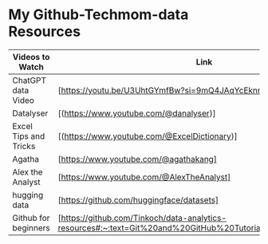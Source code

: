 # My Github-Techmom-data Resources

Videos to Watch | Link
------------|--------------
ChatGPT data Video | [https://youtu.be/U3UhtGYmfBw?si=9mQ4JAqYcEknrwuj] 
Datalyser | [(https://www.youtube.com/@danalyser)]
Excel Tips and Tricks | [(https://www.youtube.com/@ExcelDictionary)]
Agatha | [https://www.youtube.com/@agathakang]
Alex the Analyst | [https://www.youtube.com/@AlexTheAnalyst]
hugging data| [https://github.com/huggingface/datasets]
Github for beginners | [https://github.com/Tinkoch/data-analytics-resources#:~:text=Git%20and%20GitHub%20Tutorial%20for%20Beginners]
